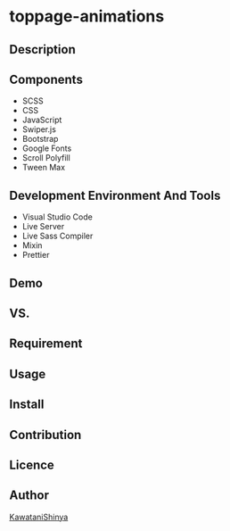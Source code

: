 # toppage-animations

## Description

## Components
- SCSS
- CSS
- JavaScript
- Swiper.js
- Bootstrap
- Google Fonts
- Scroll Polyfill
- Tween Max

## Development Environment And Tools
- Visual Studio Code
- Live Server
- Live Sass Compiler
- Mixin
- Prettier

## Demo

## VS.

## Requirement

## Usage

## Install

## Contribution

## Licence

## Author

[KawataniShinya](https://github.com/KawataniShinya)
